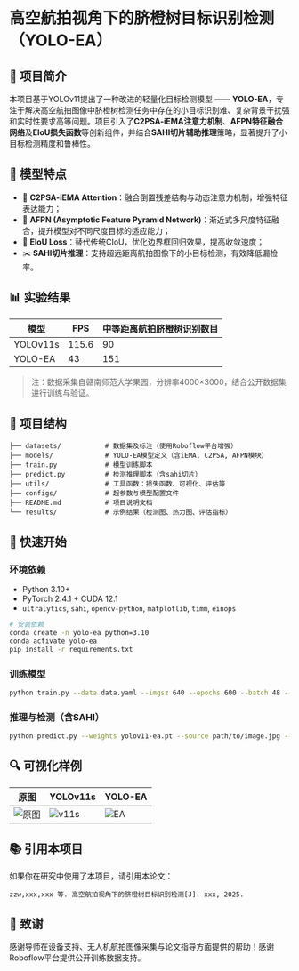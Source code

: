 # 高空航拍视角下的脐橙树目标识别检测（YOLO-EA）

## 📌 项目简介

本项目基于YOLOv11提出了一种改进的轻量化目标检测模型 —— **YOLO-EA**，专注于解决高空航拍图像中脐橙树检测任务中存在的小目标识别难、复杂背景干扰强和实时性要求高等问题。项目引入了**C2PSA-iEMA注意力机制**、**AFPN特征融合网络**及**EIoU损失函数**等创新组件，并结合**SAHI切片辅助推理**策略，显著提升了小目标检测精度和鲁棒性。

## 🌟 模型特点

* 🧠 **C2PSA-iEMA Attention**：融合倒置残差结构与动态注意力机制，增强特征表达能力；
* 🧱 **AFPN (Asymptotic Feature Pyramid Network)**：渐近式多尺度特征融合，提升模型对不同尺度目标的适应能力；
* 🎯 **EIoU Loss**：替代传统CIoU，优化边界框回归效果，提高收敛速度；
* ✂️ **SAHI切片推理**：支持超远距离航拍图像下的小目标检测，有效降低漏检率。

## 📊 实验结果

| 模型      | FPS    | 中等距离航拍脐橙树识别数目 |
| -------- |  --------- | ---  |
| YOLOv11s |  115.6     | 90   |
| YOLO-EA  | 43         | 151  |

> 注：数据采集自赣南师范大学果园，分辨率4000×3000，结合公开数据集进行训练与验证。

## 📁 项目结构

```
├── datasets/           # 数据集及标注（使用Roboflow平台增强）
├── models/             # YOLO-EA模型定义（含iEMA, C2PSA, AFPN模块）
├── train.py            # 模型训练脚本
├── predict.py          # 检测推理脚本（含sahi切片）
├── utils/              # 工具函数：损失函数、可视化、评估等
├── configs/            # 超参数与模型配置文件
├── README.md           # 项目说明文档
└── results/            # 示例结果（检测图、热力图、评估指标）
```

## 🚀 快速开始

### 环境依赖

* Python 3.10+
* PyTorch 2.4.1 + CUDA 12.1
* `ultralytics`, `sahi`, `opencv-python`, `matplotlib`, `timm`, `einops`

```bash
# 安装依赖
conda create -n yolo-ea python=3.10
conda activate yolo-ea
pip install -r requirements.txt
```

### 训练模型

```bash
python train.py --data data.yaml --imgsz 640 --epochs 600 --batch 48 --device 0
```

### 推理与检测（含SAHI）

```bash
python predict.py --weights yolov11-ea.pt --source path/to/image.jpg --sahi
```

## 🔍 可视化样例

| 原图                     | YOLOv11s                  | YOLO-EA               |
| ---------------------- | ------------------------- | --------------------- |
| ![原图](脐橙树航拍图/DJI_0757.JPG) | ![v11s](不同配置检测效果\QAQ_11s_48batch/DJI_0757.JPG) | ![EA](不同配置检测效果\yolo11s_C2PSAiEMA_AFPN4Head_final_48/DJI_0757.JPG) |

## 📚 引用本项目

如果你在研究中使用了本项目，请引用本论文：

```
zzw,xxx,xxx 等. 高空航拍视角下的脐橙树目标识别检测[J]. xxx, 2025.
```

## 🧠 致谢

感谢导师在设备支持、无人机航拍图像采集与论文指导方面提供的帮助！感谢Roboflow平台提供公开训练数据支持。

